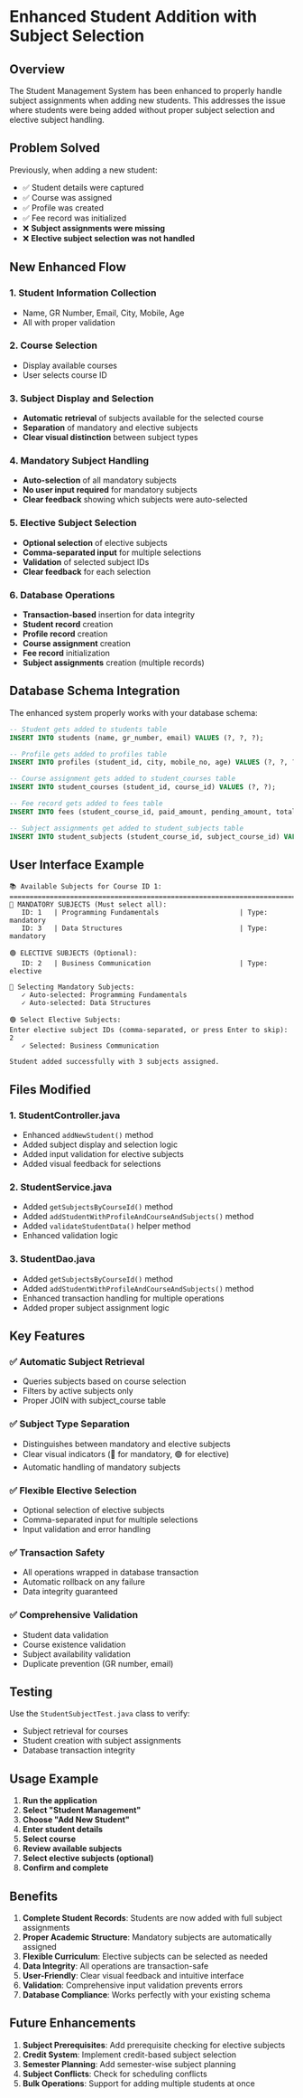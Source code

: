 # Enhanced Student Addition with Subject Selection

## Overview

The Student Management System has been enhanced to properly handle subject assignments when adding new students. This addresses the issue where students were being added without proper subject selection and elective subject handling.

## Problem Solved

Previously, when adding a new student:
- ✅ Student details were captured
- ✅ Course was assigned
- ✅ Profile was created
- ✅ Fee record was initialized
- ❌ **Subject assignments were missing**
- ❌ **Elective subject selection was not handled**

## New Enhanced Flow

### 1. **Student Information Collection**
- Name, GR Number, Email, City, Mobile, Age
- All with proper validation

### 2. **Course Selection**
- Display available courses
- User selects course ID

### 3. **Subject Display and Selection**
- **Automatic retrieval** of subjects available for the selected course
- **Separation** of mandatory and elective subjects
- **Clear visual distinction** between subject types

### 4. **Mandatory Subject Handling**
- **Auto-selection** of all mandatory subjects
- **No user input required** for mandatory subjects
- **Clear feedback** showing which subjects were auto-selected

### 5. **Elective Subject Selection**
- **Optional selection** of elective subjects
- **Comma-separated input** for multiple selections
- **Validation** of selected subject IDs
- **Clear feedback** for each selection

### 6. **Database Operations**
- **Transaction-based** insertion for data integrity
- **Student record** creation
- **Profile record** creation
- **Course assignment** creation
- **Fee record** initialization
- **Subject assignments** creation (multiple records)

## Database Schema Integration

The enhanced system properly works with your database schema:

```sql
-- Student gets added to students table
INSERT INTO students (name, gr_number, email) VALUES (?, ?, ?);

-- Profile gets added to profiles table  
INSERT INTO profiles (student_id, city, mobile_no, age) VALUES (?, ?, ?, ?);

-- Course assignment gets added to student_courses table
INSERT INTO student_courses (student_id, course_id) VALUES (?, ?);

-- Fee record gets added to fees table
INSERT INTO fees (student_course_id, paid_amount, pending_amount, total_fee) VALUES (?, 0.0, ?, ?);

-- Subject assignments get added to student_subjects table
INSERT INTO student_subjects (student_course_id, subject_course_id) VALUES (?, ?);
```

## User Interface Example

```
📚 Available Subjects for Course ID 1:
================================================================================
🔴 MANDATORY SUBJECTS (Must select all):
   ID: 1   | Programming Fundamentals                    | Type: mandatory
   ID: 3   | Data Structures                             | Type: mandatory

🟢 ELECTIVE SUBJECTS (Optional):
   ID: 2   | Business Communication                      | Type: elective

🔴 Selecting Mandatory Subjects:
   ✓ Auto-selected: Programming Fundamentals
   ✓ Auto-selected: Data Structures

🟢 Select Elective Subjects:
Enter elective subject IDs (comma-separated, or press Enter to skip): 2
   ✓ Selected: Business Communication

Student added successfully with 3 subjects assigned.
```

## Files Modified

### 1. **StudentController.java**
- Enhanced `addNewStudent()` method
- Added subject display and selection logic
- Added input validation for elective subjects
- Added visual feedback for selections

### 2. **StudentService.java**
- Added `getSubjectsByCourseId()` method
- Added `addStudentWithProfileAndCourseAndSubjects()` method
- Added `validateStudentData()` helper method
- Enhanced validation logic

### 3. **StudentDao.java**
- Added `getSubjectsByCourseId()` method
- Added `addStudentWithProfileAndCourseAndSubjects()` method
- Enhanced transaction handling for multiple operations
- Added proper subject assignment logic

## Key Features

### ✅ **Automatic Subject Retrieval**
- Queries subjects based on course selection
- Filters by active subjects only
- Proper JOIN with subject_course table

### ✅ **Subject Type Separation**
- Distinguishes between mandatory and elective subjects
- Clear visual indicators (🔴 for mandatory, 🟢 for elective)
- Automatic handling of mandatory subjects

### ✅ **Flexible Elective Selection**
- Optional selection of elective subjects
- Comma-separated input for multiple selections
- Input validation and error handling

### ✅ **Transaction Safety**
- All operations wrapped in database transaction
- Automatic rollback on any failure
- Data integrity guaranteed

### ✅ **Comprehensive Validation**
- Student data validation
- Course existence validation
- Subject availability validation
- Duplicate prevention (GR number, email)

## Testing

Use the `StudentSubjectTest.java` class to verify:
- Subject retrieval for courses
- Student creation with subject assignments
- Database transaction integrity

## Usage Example

1. **Run the application**
2. **Select "Student Management"**
3. **Choose "Add New Student"**
4. **Enter student details**
5. **Select course**
6. **Review available subjects**
7. **Select elective subjects (optional)**
8. **Confirm and complete**

## Benefits

1. **Complete Student Records**: Students are now added with full subject assignments
2. **Proper Academic Structure**: Mandatory subjects are automatically assigned
3. **Flexible Curriculum**: Elective subjects can be selected as needed
4. **Data Integrity**: All operations are transaction-safe
5. **User-Friendly**: Clear visual feedback and intuitive interface
6. **Validation**: Comprehensive input validation prevents errors
7. **Database Compliance**: Works perfectly with your existing schema

## Future Enhancements

1. **Subject Prerequisites**: Add prerequisite checking for elective subjects
2. **Credit System**: Implement credit-based subject selection
3. **Semester Planning**: Add semester-wise subject planning
4. **Subject Conflicts**: Check for scheduling conflicts
5. **Bulk Operations**: Support for adding multiple students at once 